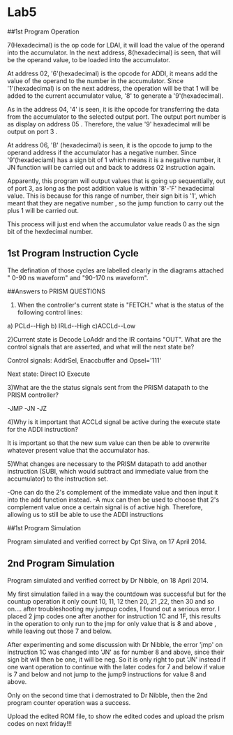 Lab5
====
##1st Program Operation

7(Hexadecimal) is the op code for LDAI, it will load the value of the operand into the accumulator. In the next address, 8(hexadecimal) is seen, that will be the operand value, to be loaded into the accumulator. 

At address 02, '6'(hexadecimal) is the opcode for ADDI, it means add the value of the operand to the number in the accumulator. Since '1'(hexadecimal) is on the next address, the operation will be that 1 will be added to the current accumulator value, '8' to generate a '9'(hexadecimal).

As in the address 04, '4' is seen, it is ithe opcode for transferring the data from the accumulator to the selected output port. The output port number is as display on address 05 . Therefore, the value '9' hexadecimal will be output on port 3 .

At address 06, 'B' (hexadecimal) is seen, it is the opcode to jump to the operand address if the accumulator has a negative number. Since '9'(hexadeciaml) has a sign bit of 1 which means it is a negative number, it JN function will be carried out and back to address 02 instruction again.

Apparently, this program will output values that is going up sequentially, out of port 3, as long as the post addition value is within '8'-'F' hexadecimal value. This is because for this range of number, their sign bit is '1', which meant that they are negative number , so the jump function to carry out the plus 1 will be carried out.

This process will just end when the accumulator value reads 0 as the sign bit of the hexdecimal number.

## 1st Program Instruction Cycle 
The defination of those cycles are labelled clearly in the diagrams attached " 0-90 ns waveform" and "90-170 ns waveform".

##Answers to PRISM QUESTIONS

1) When the controller's current state is "FETCH." what is the status of the following control lines:

a) PCLd--High
b) IRLd--High
c)ACCLd--Low

2)Current state is Decode LoAddr and the IR contains "OUT". What are the control signals that are asserted, and what will the next state be? 

Control signals: AddrSel, Enaccbuffer and Opsel='111'

Next state: Direct IO Execute

3)What are the the status signals sent from the PRISM datapath to the PRISM controller?

-JMP
-JN
-JZ

4)Why is it important that ACCLd signal be active during the execute state for the ADDI instruction?

It is important so that the new sum value can then be able to overwrite whatever present value that the accumulator has.

5)What changes are necessary to the PRISM datapath to add another instruction (SUBI, which would subtract and immediate value from the accumulator) to the instruction set. 

-One can do the 2's complement of the immediate value and then input it into the add function instead.
-A mux can then be used to choose that 2's complement value once a certain signal is of active high. Therefore, allowing us to still be able to use the ADDI instructions

##1st Program Simulation

Program simulated and verified correct by Cpt Sliva, on 17 April 2014.

## 2nd Program Simulation
Program simulated and verified correct by Dr Nibble, on 18 April 2014.

My first simulation failed in a way the countdown was successful but for the countup operation it only count 10, 11, 12 then 20, 21 ,22, then 30 and so on.... after troubleshooting my jumpup codes, I found out a serious error. I placed 2 jmp codes one after another for instruction 1C and 1F, this results in the operation to only run to the jmp for only value  that is 8 and above , while leaving out those 7 and below. 

After experimenting and some discussion with Dr Nibble, the error 'jmp' on instruction 1C was changed into 'JN' as for number 8 and above, since their sign bit will then be one, it will be neg. So it is only right to put 'JN' instead if one want operation to continue with the later codes for 7 and below if value is 7 and below and not jump to the jump9 instructions for value 8 and above.

Only on the second time that i demostrated to Dr Nibble, then the 2nd program counter operation was a success.


Upload the edited ROM file, to show rhe edited codes and upload the prism codes on next friday!!!

